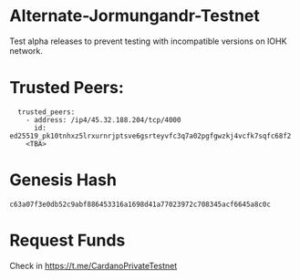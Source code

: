 # Alternate-Jormungandr-Testnet
Test alpha releases to prevent testing with incompatible versions on IOHK network.

# Trusted Peers:
```
  trusted_peers:                                                                
    - address: /ip4/45.32.188.204/tcp/4000                                      
      id: ed25519_pk10tnhxz5lrxurnrjptsve6gsrteyvfc3q7a02pgfgwzkj4vcfk7sqfc68f2 
    <TBA>
```

# Genesis Hash
```
c63a07f3e0db52c9abf886453316a1698d41a77023972c708345acf6645a8c0c
```

# Request Funds
Check in https://t.me/CardanoPrivateTestnet
